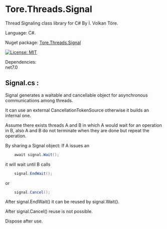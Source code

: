 # Tore.Threads.Signal
Thread Signaling class library for C# By İ. Volkan Töre.

Language: C#.

Nuget package: [Tore.Threads.Signal](https://www.nuget.org/packages/Tore.Threads.Signal/)

[![License: MIT](https://img.shields.io/badge/License-MIT-blue.svg)](https://opensource.org/licenses/MIT)

Dependencies: <br/>
net7.0<br/>


## Signal.cs :
Signal generates a waitable and cancellable object for asynchronous communications among threads.

It can use an external CancellationTokenSource otherwise it builds an internal one.

Assume there exists threads A and B in which A would wait for an operation in B,
also A and B do not terminate when they are done but repeat the operation.

By sharing a Signal object:
If A issues an 

```C#
    await signal.Wait(); 
```
it will wait until B calls 
```C#
    signal.EndWait();
```
or
```C#
    signal.Cancel();
```
After signal.EndWait() it can be reused by signal.Wait().

After signal.Cancel() reuse is not possible.             

Dispose after use. 
